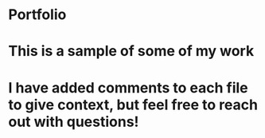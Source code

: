 # Portfolio
# This is a sample of some of my work
# I have added comments to each file to give context, but feel free to reach out with questions!
